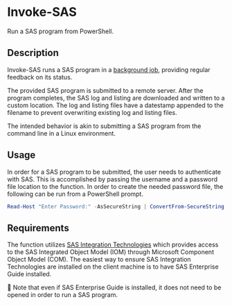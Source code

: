# Invoke-SAS

Run a SAS program from PowerShell.

## Description
Invoke-SAS runs a SAS program in a [background job](https://learn.microsoft.com/en-us/powershell/scripting/developer/cmdlet/background-jobs), providing regular feedback on its status.

The provided SAS program is submitted to a remote server.  After the program completes, the SAS log and listing are downloaded and written to a custom location.  The log and listing files have a datestamp appended to the filename to prevent overwriting existing log and listing files.

The intended behavior is akin to submitting a SAS program from the command line in a Linux environment.

## Usage
In order for a SAS program to be submitted, the user needs to authenticate with SAS.  This is accomplished by passing the username and a password file location to the function.  In order to create the needed password file, the following can be run from a PowerShell prompt.

```powershell
Read-Host "Enter Password:" -AsSecureString | ConvertFrom-SecureString | Out-File "C:\path\to\mypwd.txt"
```

## Requirements
The function utilizes [SAS Integration Technologies](https://support.sas.com/downloads/browse.htm?fil=&cat=56) which provides access to the SAS Integrated Object Model (IOM) through Microsoft Component Object Model (COM).  The easiest way to ensure SAS Integration Technologies are installed on the client machine is to have SAS Enterprise Guide installed.

:pencil: Note that even if SAS Enterprise Guide is installed, it does not need to be opened in order to run a SAS program.
